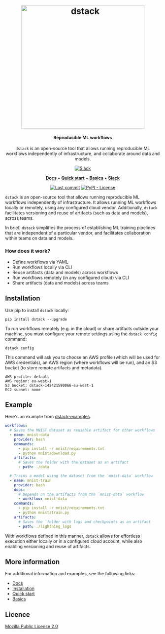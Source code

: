 <div align="center">
<h1 align="center">
  <a target="_blank" href="https://dstack.ai">
    <picture>
      <source media="(prefers-color-scheme: dark)" srcset="https://raw.githubusercontent.com/dstackai/dstack/master/docs/assets/logo-dark.svg"/>
      <img alt="dstack" src="https://raw.githubusercontent.com/dstackai/dstack/master/docs/assets/logo.svg" width="400px"/>
    </picture>
  </a>
</h1>

<h4 align="center">
Reproducible ML workflows
</h4>

<p align="center">
<code>dstack</code> is an open-source tool that allows running reproducible ML workflows independently of
infrastructure, and collaborate around data and models. 
</p>

[![Slack](https://img.shields.io/badge/slack-join%20community-blueviolet?logo=slack&style=for-the-badge)](https://join.slack.com/t/dstackai/shared_invite/zt-xdnsytie-D4qU9BvJP8vkbkHXdi6clQ)

<p align="center">
<a href="https://docs.dstack.ai" target="_blank"><b>Docs</b></a> • 
<a href="https://docs.dstack.ai/quick-start"><b>Quick start</b></a> • 
<a href="https://docs.dstack.ai/basics/hello-world" target="_blank"><b>Basics</b></a> • 
<a href="https://join.slack.com/t/dstackai/shared_invite/zt-xdnsytie-D4qU9BvJP8vkbkHXdi6clQ" target="_blank"><b>Slack</b></a> 
</p>

[![Last commit](https://img.shields.io/github/last-commit/dstackai/dstack)](https://github.com/dstackai/dstack/commits/)
[![PyPI - License](https://img.shields.io/pypi/l/dstack?style=flat&color=blue)](https://github.com/dstackai/dstack/blob/master/LICENSE.md)

</div>

`dstack` is an open-source tool that allows running reproducible ML workflows independently of
infrastructure. It allows running ML workflows locally or remotely, using any configured cloud vendor. 
Additionally, `dstack` facilitates versioning and reuse of artifacts (such as data and models), across teams.

In brief, `dstack` simplifies the process of establishing ML training pipelines that are independent of a
particular vendor, and facilitates collaboration within teams on data and models.

### How does it work?

* Define workflows via YAML
* Run workflows locally via CLI
* Reuse artifacts (data and models) across workflows
* Run workflows remotely (in any configured cloud) via CLI
* Share artifacts (data and models) across teams

## Installation

Use pip to install `dstack` locally:

```shell
pip install dstack --upgrade
```

To run workflows remotely (e.g. in the cloud) or share artifacts outside your machine, you must configure your remote
settings using the `dstack config` command:

```shell
dstack config
```

This command will ask you to choose an AWS profile (which will be used for AWS credentials), an AWS
region (where workflows will be run), and an S3 bucket (to store remote artifacts and metadata).

```shell
AWS profile: default
AWS region: eu-west-1
S3 bucket: dstack-142421590066-eu-west-1
EC2 subnet: none
```

## Example

Here's an example from [dstack-examples](https://github.com/dstackai/dstack-examples).

```yaml
workflows:
  # Saves the MNIST dataset as reusable artifact for other workflows
  - name: mnist-data
    provider: bash
    commands:
      - pip install -r mnist/requirements.txt
      - python mnist/download.py
    artifacts:
      # Saves the folder with the dataset as an artifact
      - path: ./data

  # Trains a model using the dataset from the `mnist-data` workflow
  - name: mnist-train
    provider: bash
    deps:
      # Depends on the artifacts from the `mnist-data` workflow
      - workflow: mnist-data
    commands:
      - pip install -r mnist/requirements.txt
      - python mnist/train.py
    artifacts:
      # Saves the `folder with logs and checkpoints as an artifact
      - path: ./lightning_logs
```

With workflows defined in this manner, `dstack` allows for effortless execution either locally 
or in a configured cloud account, while also enabling versioning and reuse of artifacts.

## More information

For additional information and examples, see the following links:

* [Docs](https://docs.dstack.ai/)
* [Installation](https://docs.dstack.ai/installation)
* [Quick start](https://docs.dstack.ai/quick-start)
* [Basics](https://docs.dstack.ai/basics/hello-world)
 
##  Licence

[Mozilla Public License 2.0](LICENSE.md)